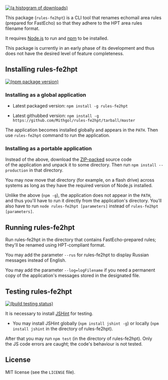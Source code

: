[![(a histogram of downloads)](https://nodei.co/npm-dl/rules-fe2hpt.png?height=3)](https://npmjs.org/package/rules-fe2hpt)

This package (`rules-fe2hpt`) is a CLI tool that renames echomail area rules (prepared for FastEcho) so that they adhere to the HPT area rules filename format.

It requires [Node.js](http://nodejs.org/) to run and [npm](https://www.npmjs.org/) to be installed.

This package is currently in an early phase of its development and thus does not have the desired level of feature completeness.

## Installing rules-fe2hpt

[![(npm package version)](https://nodei.co/npm/rules-fe2hpt.png?downloads=true&downloadRank=true)](https://npmjs.org/package/rules-fe2hpt)

### Installing as a global application

* Latest packaged version: `npm install -g rules-fe2hpt`

* Latest githubbed version: `npm install -g https://github.com/Mithgol/rules-fe2hpt/tarball/master`

The application becomes installed globally and appears in the `PATH`. Then use `rules-fe2hpt` command to run the application.

### Installing as a portable application

Instead of the above, download the [ZIP-packed](https://github.com/Mithgol/rules-fe2hpt/archive/master.zip) source code of the application and unpack it to some directory. Then run `npm install --production` in that directory.

You may now move that directory (for example, on a flash drive) across systems as long as they have the required version of Node.js installed.

Unlike the above (`npm -g`), the application does not appear in the `PATH`, and thus you'll have to run it directly from the application's directory. You'll also have to run `node rules-fe2hpt [parameters]` instead of `rules-fe2hpt [parameters]`.

## Running rules-fe2hpt

Run rules-fe2hpt in the directory that contains FastEcho-prepared rules; they'll be renamed using HPT-compliant format.

You may add the parameter `--rus` for rules-fe2hpt to display Russian messages instead of English.

You may add the parameter `--log=logFilename` if you need a permanent copy of the application's messages stored in the designated file.

## Testing rules-fe2hpt

[![(build testing status)](https://img.shields.io/travis/Mithgol/rules-fe2hpt/master.svg?style=plastic)](https://travis-ci.org/Mithgol/rules-fe2hpt)

It is necessary to install [JSHint](http://jshint.com/) for testing.

* You may install JSHint globally (`npm install jshint -g`) or locally (`npm install jshint` in the directory of rules-fe2hpt).

After that you may run `npm test` (in the directory of rules-fe2hpt). Only the JS code errors are caught; the code's behaviour is not tested.

## License

MIT license (see the `LICENSE` file).
